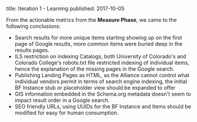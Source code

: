 title: Iteration 1 - Learning
published: 2017-10-05


From the actionable metrics from the **Measure Phase**, we came to the 
following conclusions: 

*   Search results for more unique items starting showing up on the first page of Google 
    results, more common items were buried deep in the results pages.
*   ILS restriction on indexing Catalogs, both University of Colorado's and Colorado 
    College's robots.txt file restricted indexing of individual items, hence the 
    explanation of the missing pages in the Google search.
*   Publishing Landing Pages as HTML, as the Alliance cannot control what individual
    vendors permit in terms of search engine indexing, the initial BF Instance stub
    or placeholder view should be expanded to offer 
*   GIS information embedded in the Schema.org metadata doesn't seem to impact result 
    order in a Google search. 
*   SEO friendly URLs, using UUIDs for the BF Instance and Items should be modified 
    for easy for human consumption. 


